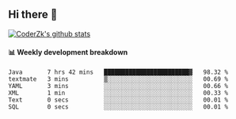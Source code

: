 ## Hi there 👋

[![CoderZk's github stats](https://github-readme-stats.vercel.app/api?username=zhoukuo123&show_icons=true&count_private=true)](https://github.com/anuraghazra/github-readme-stats)

#### :bar_chart: Weekly development breakdown

<!--START_SECTION:waka-->

```text
Java       7 hrs 42 mins   ████████████████████████▓   98.32 %
textmate   3 mins          ▒░░░░░░░░░░░░░░░░░░░░░░░░   00.69 %
YAML       3 mins          ░░░░░░░░░░░░░░░░░░░░░░░░░   00.66 %
XML        1 min           ░░░░░░░░░░░░░░░░░░░░░░░░░   00.33 %
Text       0 secs          ░░░░░░░░░░░░░░░░░░░░░░░░░   00.01 %
SQL        0 secs          ░░░░░░░░░░░░░░░░░░░░░░░░░   00.01 %
```

<!--END_SECTION:waka-->
